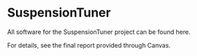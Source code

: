 # SuspensionTuner

All software for the SuspensionTuner project can be found here.

For details, see the final report provided through Canvas.
